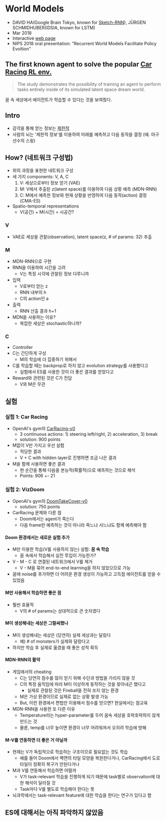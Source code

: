 # World Models

- DAVID HA(Google Brain Tokyo, known for [Sketch-RNN](https://magenta.tensorflow.org/assets/sketch_rnn_demo/index.html)), JÜRGEN SCHMIDHUBER(IDSIA, known for LSTM)
- Mar 2018
- Interactive [web page](https://worldmodels.github.io/)
- NIPS 2018 oral presentation: "Recurrent World Models Facilitate Policy Evoltion"

## The first known agent to solve the popular [Car Racing RL env.](https://gym.openai.com/envs/CarRacing-v0/)

> The study demonstrates the possibility of training an agent to perform tasks entirely inside of its simulated latent space dream world.

꿈 속 세상에서 에이전트가 학습할 수 있다는 것을 보여줬다.

## Intro

- 감각을 통해 얻는 정보는 [제한적](https://twitter.com/hardmaru/status/1103320787073859584?s=20)
- 사람의 뇌는 '제한적 정보'를 이용하여 미래를 예측하고 다음 동작을 결정 (예. 야구선수의 스윙)

## How? (네트워크 구성법)

- 위의 과정을 표현한 네트워크 구성
- 세 가지 components: V, A, C
  1. V: 세상으로부터 정보 얻기 (VAE)
  2. M: V에서 추출된 z(latent space)를 이용하여 다음 상황 예측 (MDN-RNN)
  3. C: M에서 예측한 정보와 현재 상황을 반영하여 다음 동작(action) 결정 (CMA-ES)
- Spatio-temporal representations
  - V(공간) + M(시간) = 시공간?

### V

- VAE로 세상을 관찰(observation), latent space(z, # of params: 32) 추출

### M

- MDN-RNN으로 구현
- RNN을 이용하여 시간을 고려
  - V는 특정 시각에 관찰된 정보 다루니까
- 입력
  - V로부터 얻는 z
  - RNN 내부의 h
  - C의 action인 a
- 출력
  - RNN 산출 결과 h+1
- MDN을 사용하는 이유?
  - 복잡한 세상은 stochastic하니까?

### C

- Controller
- C는 간단하게 구성
  - M의 학습에 더 집중하기 위해서
- C를 학습할 때는 backprop로 하지 않고 evolution strategy를 사용했다고
  - 실험에서 ES를 사용한 것이 더 좋은 결과를 얻었다고
- Reward와 관련된 것은 C가 전담
  - V와 M은 무관

## 실험

### 실험 1: Car Racing

- OpenAI's gym의 [CarRacing-v0](https://gym.openai.com/envs/CarRacing-v0/)
  - 3 continuous actions: 1) steering left/right, 2) acceleration, 3) break
  - solution: 900 points
- M없이 V만 가지고 우선 실험
  - 적당한 결과
  - V + C with hidden layer로 진행하면 조금 나은 결과
- M을 함께 사용하면 좋은 결과
  - 현 순간을 통해 다음을 본능적(확률적)으로 예측하는 것으로 해석
  - Points: 906 +- 21

### 실험 2: VizDoom

- OpenAI's gym의 [DoomTakeCover-v0](https://gym.openai.com/envs/DoomTakeCover-v0/)
  - solution: 750 points
- CarRacing 문제와 다른 점
  - Doom에서는 agent가 죽는다
  - 다음 frame만 예측하는 것이 아니라 죽느냐 사느냐도 함께 예측해야 함

#### Doom 환경에서는 새로운 실험 추가

- M만 이용한 학습(V를 사용하지 않는) 실험: **꿈 속 학습**
  - 꿈 속에서 학습해서 실전 투입이 가능한가?
- V - M - C 로 연결된 네트워크에서 V를 제거
  - V - M을 묶어 end-to-end learning을 하지 않았으므로 가능
- 꿈에 noise를 추가하면 더 어려운 환경 생성이 가능하고 고득점 에이전트를 얻을 수 있었음

#### M만 사용해서 학습하면 좋은 점

- 훨씬 효율적
  - V의 # of params는 상대적으로 큰 숫자였다

#### M이 생성해내는 세상은 그럴싸했나

- M이 생성해내는 세상은 (당연히) 실제 세상과는 달랐다
  - 예) # of monsters가 실제와 달랐다고
- 하지만 학습 후 실제로 옮겼을 때 좋은 성적 획득

#### MDN-RNN의 활약

- 게임에서의 cheating
  - C는 당연히 점수를 많이 얻기 위해 수단과 방법을 가리지 않을 것
  - C의 특정 움직임에 따라 M이 이상하게 동작하는 것을 찾아내곤 했다고
    - 실제로 관찰된 것은 Fireball을 전혀 쏘지 않는 환경
  - M은 가상 환경이므로 실제로 없는 상황 발생 가능
  - But, 이런 환경에서 편법만 이용해서 점수를 얻으면? 현실에서는 참교육
- MDN-RNN을 사용한 또 다른 이유
  - Temperature라는 hyper-parameter를 두어 꿈속 세상을 호락호락하지 않게 만드는 것
  - 물론, temp를 너무 높이면 환경이 너무 어려워져서 오히려 학습에 방해

#### M-V를 연동하면 더 좋은 거 아닐까

- 현재는 V가 독립적으로 학습하는 구조이므로 필요없는 것도 학습
  - 예를 들어 Doom에서 벽면의 타일 모양을 복원한다거나, CarRacing에서 도로 타일이 정확히 복구가 안된다거나
- M과 V를 연동해서 학습하면 어떨까
  - V가 task-relevant 학습을 진행하게 되기 때문에 task별로 observation에 대한 해석이 달라질 것
  - Task마다 V를 별도로 학습해야 한다는 뜻
- 뇌과학에서는 task-relevant feature에 대한 학습을 한다는 연구가 있다고 함

## ES에 대해서는 아직 파악하지 않았음
